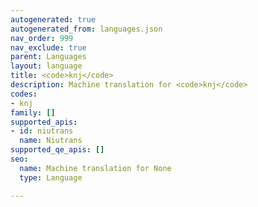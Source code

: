 ```yaml
---
autogenerated: true
autogenerated_from: languages.json
nav_order: 999
nav_exclude: true
parent: Languages
layout: language
title: <code>knj</code>
description: Machine translation for <code>knj</code>
codes:
- knj
family: []
supported_apis:
- id: niutrans
  name: Niutrans
supported_qe_apis: []
seo:
  name: Machine translation for None
  type: Language

---
```


